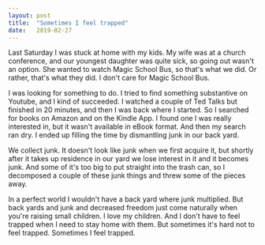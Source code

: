 ```yaml
---
layout: post
title:  "Sometimes I feel trapped"
date:   2019-02-27
---
```

Last Saturday I was stuck at home with my kids. My wife was at a church conference, and our youngest daughter was quite sick, so going out wasn't an option. She wanted to watch Magic School Bus, so that's what we did. Or rather, that's what they did. I don't care for Magic School Bus.

I was looking for something to do. I tried to find something substantive on Youtube, and I kind of succeeded. I watched a couple of Ted Talks but finished in 20 minutes, and then I was back where I started. So I searched for books on Amazon and on the Kindle App. I found one I was really interested in, but it wasn't available in eBook format. And then my search ran dry. I ended up filling the time by dismantling junk in our back yard.

We collect junk. It doesn't look like junk when we first acquire it, but shortly after it takes up residence in our yard we lose interest in it and it becomes junk. And some of it's too big to put straight into the trash can, so I decomposed a couple of these junk things and threw some of the pieces away.

In a perfect world I wouldn't have a back yard where junk multiplied. But back yards and junk and decreased freedom just come naturally when you're raising small children. I love my children. And I don't have to feel trapped when I need to stay home with them. But sometimes it's hard not to feel trapped. Sometimes I feel trapped.
